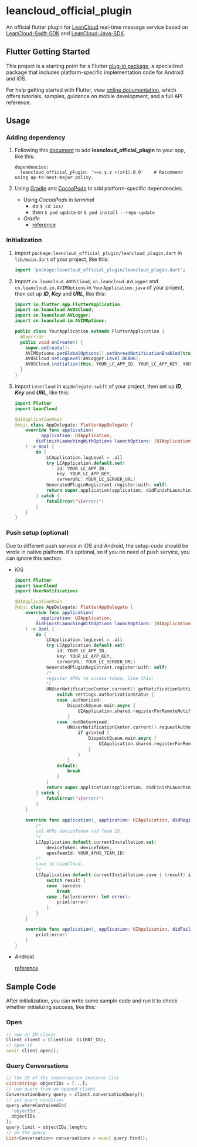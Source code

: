 # leancloud_official_plugin

An official flutter plugin for [LeanCloud](https://www.leancloud.cn) real-time message service based on [LeanCloud-Swift-SDK](https://github.com/leancloud/swift-sdk) and [LeanCloud-Java-SDK](https://github.com/leancloud/java-unified-sdk).

## Flutter Getting Started

This project is a starting point for a Flutter [plug-in package](https://flutter.dev/docs/development/packages-and-plugins),
a specialized package that includes platform-specific implementation code for Android and iOS.

For help getting started with Flutter, 
view [online documentation](https://flutter.dev/docs), 
which offers tutorials, samples, guidance on mobile development, and a full API reference.

## Usage

### Adding dependency

1. Following this [document](https://flutter.dev/docs/development/packages-and-plugins/using-packages) to add **leancloud_official_plugin** to your app, like this:

    ```
    dependencies:
      leancloud_official_plugin: '>=x.y.z <(x+1).0.0'    # Recommend using up-to-next-major policy.
    ```

2. Using [Gradle](https://gradle.org/) and [CocoaPods](https://cocoapods.org) to add platform-specific dependencies.

    * Using *CocoaPods* in *terminal*
      * do `$ cd ios/` 
      * then `$ pod update` or `$ pod install --repo-update`
    * *Gradle*
      * [reference](https://leancloud.cn/docs/sdk_setup-java.html#hash260111001)

### Initialization

1. import `package:leancloud_official_plugin/leancloud_plugin.dart` in `lib/main.dart` of your project, like this:
    ```dart
    import 'package:leancloud_official_plugin/leancloud_plugin.dart';
    ```

2. import `cn.leancloud.AVOSCloud`, `cn.leancloud.AVLogger` and `cn.leancloud.im.AVIMOptions` in `YourApplication.java` of your project, then set up ***ID***, ***Key*** and ***URL***, like this:
    ```java
    import io.flutter.app.FlutterApplication;
    import cn.leancloud.AVOSCloud;
    import cn.leancloud.AVLogger;
    import cn.leancloud.im.AVIMOptions;

    public class YourApplication extends FlutterApplication {
      @Override
      public void onCreate() {
        super.onCreate();
        AVIMOptions.getGlobalOptions().setUnreadNotificationEnabled(true);
        AVOSCloud.setLogLevel(AVLogger.Level.DEBUG);
        AVOSCloud.initialize(this, YOUR_LC_APP_ID, YOUR_LC_APP_KEY, YOUR_LC_SERVER_URL);
      }
    }
    ```

3. import `LeanCloud` in `AppDelegate.swift` of your project, then set up ***ID***, ***Key*** and ***URL***, like this:
    ```swift
    import Flutter
    import LeanCloud

    @UIApplicationMain
    @objc class AppDelegate: FlutterAppDelegate {
        override func application(
            _ application: UIApplication,
            didFinishLaunchingWithOptions launchOptions: [UIApplication.LaunchOptionsKey: Any]?
        ) -> Bool {
            do {
                LCApplication.logLevel = .all
                try LCApplication.default.set(
                    id: YOUR_LC_APP_ID,
                    key: YOUR_LC_APP_KEY,
                    serverURL: YOUR_LC_SERVER_URL)
                GeneratedPluginRegistrant.register(with: self)
                return super.application(application, didFinishLaunchingWithOptions: launchOptions)
            } catch {
                fatalError("\(error)")
            }
        }
    }
    ```

### Push setup (optional)

Due to different push service in iOS and Android, the setup-code should be wrote in native platform. 
it's optional, so if you no need of push service, you can ignore this section.

* iOS

    ```swift
    import Flutter
    import LeanCloud
    import UserNotifications

    @UIApplicationMain
    @objc class AppDelegate: FlutterAppDelegate {
        override func application(
            _ application: UIApplication,
            didFinishLaunchingWithOptions launchOptions: [UIApplication.LaunchOptionsKey: Any]?
        ) -> Bool {
            do {
                LCApplication.logLevel = .all
                try LCApplication.default.set(
                    id: YOUR_LC_APP_ID,
                    key: YOUR_LC_APP_KEY,
                    serverURL: YOUR_LC_SERVER_URL)
                GeneratedPluginRegistrant.register(with: self)
                /*
                register APNs to access token, like this:
                */ 
                UNUserNotificationCenter.current().getNotificationSettings { (settings) in
                    switch settings.authorizationStatus {
                    case .authorized:
                        DispatchQueue.main.async {
                            UIApplication.shared.registerForRemoteNotifications()
                        }
                    case .notDetermined:
                        UNUserNotificationCenter.current().requestAuthorization(options: [.badge, .alert, .sound]) { (granted, error) in
                            if granted {
                                DispatchQueue.main.async {
                                    UIApplication.shared.registerForRemoteNotifications()
                                }
                            }
                        }
                    default:
                        break
                    }
                }
                return super.application(application, didFinishLaunchingWithOptions: launchOptions)
            } catch {
                fatalError("\(error)")
            }
        }
        
        override func application(_ application: UIApplication, didRegisterForRemoteNotificationsWithDeviceToken deviceToken: Data) {
            /*
            set APNs deviceToken and Team ID.
            */
            LCApplication.default.currentInstallation.set(
                deviceToken: deviceToken,
                apnsTeamId: YOUR_APNS_TEAM_ID)
            /*
            save to LeanCloud.
            */
            LCApplication.default.currentInstallation.save { (result) in
                switch result {
                case .success:
                    break
                case .failure(error: let error):
                    print(error)
                }
            }
        }

        override func application(_ application: UIApplication, didFailToRegisterForRemoteNotificationsWithError error: Error) {
            print(error)
        }
    }
    ```

* Android 

    [reference](https://leancloud.cn/docs/android_push_guide.html)

## Sample Code

After initialization, you can write some sample code and run it to check whether initializing success, like this:

### Open

```dart
// new an IM client
Client client = Client(id: CLIENT_ID);
// open it
await client.open();
```

### Query Conversations

```dart
// the ID of the conversation instance list
List<String> objectIDs = [...];
// new query from an opened client
ConversationQuery query = client.conversationQuery();
// set query condition
query.whereContainedIn(
  'objectId',
  objectIDs,
);
query.limit = objectIDs.length;
// do the query
List<Conversation> conversations = await query.find();
```
